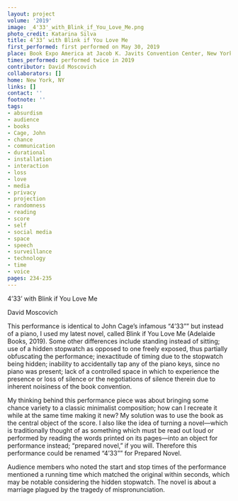 ```yaml
---
layout: project
volume: '2019'
image: _4'33'_with_Blink_if_You_Love_Me.png
photo_credit: Katarina Silva
title: 4’33’ with Blink if You Love Me
first_performed: first performed on May 30, 2019
place: Book Expo America at Jacob K. Javits Convention Center, New York, NY
times_performed: performed twice in 2019
contributor: David Moscovich
collaborators: []
home: New York, NY
links: []
contact: ''
footnote: ''
tags:
- absurdism
- audience
- books
- Cage, John
- chance
- communication
- durational
- installation
- interaction
- loss
- love
- media
- privacy
- projection
- randomness
- reading
- score
- self
- social media
- space
- speech
- surveillance
- technology
- time
- voice
pages: 234-235
---
```


4’33’ with Blink if You Love Me

David Moscovich

This performance is identical to John Cage’s infamous “4’33”” but instead of a piano, I used my latest novel, called Blink if You Love Me (Adelaide Books, 2019). Some other differences include standing instead of sitting; use of a hidden stopwatch as opposed to one freely exposed, thus partially obfuscating the performance; inexactitude of timing due to the stopwatch being hidden; inability to accidentally tap any of the piano keys, since no piano was present; lack of a controlled space in which to experience the presence or loss of silence or the negotiations of silence therein due to inherent noisiness of the book convention.

My thinking behind this performance piece was about bringing some chance variety to a classic minimalist composition; how can I recreate it while at the same time making it new? My solution was to use the book as the central object of the score. I also like the idea of turning a novel—which is traditionally thought of as something which must be read out loud or performed by reading the words printed on its pages—into an object for performance instead; “prepared novel,” if you will. Therefore this performance could be renamed “4’33”” for Prepared Novel.

Audience members who noted the start and stop times of the performance mentioned a running time which matched the original within seconds, which may be notable considering the hidden stopwatch. The novel is about a marriage plagued by the tragedy of mispronunciation.
